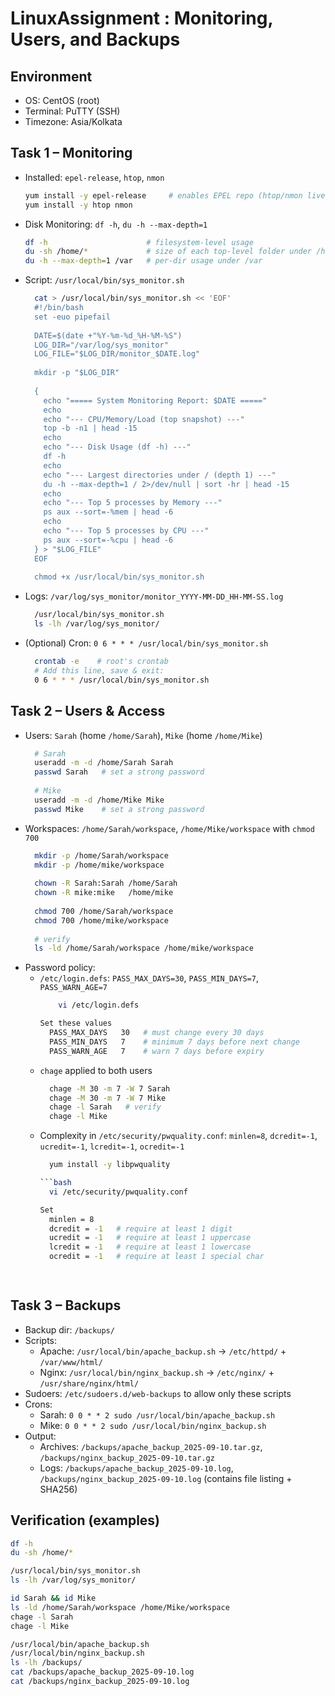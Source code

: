 # LinuxAssignment :  Monitoring, Users, and Backups

## Environment
- OS: CentOS (root)
- Terminal: PuTTY (SSH)
- Timezone: Asia/Kolkata

## Task 1 – Monitoring
- Installed: `epel-release`, `htop`, `nmon`
  ```bash
  yum install -y epel-release     # enables EPEL repo (htop/nmon live here)
  yum install -y htop nmon

- Disk Monitoring: `df -h`, `du -h --max-depth=1`
  ```bash
  df -h                      # filesystem-level usage
  du -sh /home/*             # size of each top-level folder under /home
  du -h --max-depth=1 /var   # per-dir usage under /var

- Script: `/usr/local/bin/sys_monitor.sh`
  ```bash
    cat > /usr/local/bin/sys_monitor.sh << 'EOF'
    #!/bin/bash
    set -euo pipefail
    
    DATE=$(date +"%Y-%m-%d_%H-%M-%S")
    LOG_DIR="/var/log/sys_monitor"
    LOG_FILE="$LOG_DIR/monitor_$DATE.log"
    
    mkdir -p "$LOG_DIR"
    
    {
      echo "===== System Monitoring Report: $DATE ====="
      echo
      echo "--- CPU/Memory/Load (top snapshot) ---"
      top -b -n1 | head -15
      echo
      echo "--- Disk Usage (df -h) ---"
      df -h
      echo
      echo "--- Largest directories under / (depth 1) ---"
      du -h --max-depth=1 / 2>/dev/null | sort -hr | head -15
      echo
      echo "--- Top 5 processes by Memory ---"
      ps aux --sort=-%mem | head -6
      echo
      echo "--- Top 5 processes by CPU ---"
      ps aux --sort=-%cpu | head -6
    } > "$LOG_FILE"
    EOF
    
    chmod +x /usr/local/bin/sys_monitor.sh

- Logs: `/var/log/sys_monitor/monitor_YYYY-MM-DD_HH-MM-SS.log`
  ```bash
    /usr/local/bin/sys_monitor.sh
    ls -lh /var/log/sys_monitor/

- (Optional) Cron: `0 6 * * * /usr/local/bin/sys_monitor.sh`
  ```bash
    crontab -e    # root's crontab
    # Add this line, save & exit:
    0 6 * * * /usr/local/bin/sys_monitor.sh

## Task 2 – Users & Access
- Users: `Sarah` (home `/home/Sarah`), `Mike` (home `/home/Mike`)
  ```bash
    # Sarah
    useradd -m -d /home/Sarah Sarah
    passwd Sarah   # set a strong password
    
    # Mike
    useradd -m -d /home/Mike Mike
    passwd Mike    # set a strong password

- Workspaces: `/home/Sarah/workspace`, `/home/Mike/workspace` with `chmod 700`
    ```bash
      mkdir -p /home/Sarah/workspace
      mkdir -p /home/mike/workspace
      
      chown -R Sarah:Sarah /home/Sarah
      chown -R mike:mike   /home/mike
      
      chmod 700 /home/Sarah/workspace
      chmod 700 /home/mike/workspace
      
      # verify
      ls -ld /home/Sarah/workspace /home/mike/workspace

- Password policy:
  - `/etc/login.defs`: `PASS_MAX_DAYS=30`, `PASS_MIN_DAYS=7`, `PASS_WARN_AGE=7`
      ```bash
          vi /etc/login.defs
      
      Set these values
        PASS_MAX_DAYS   30   # must change every 30 days
        PASS_MIN_DAYS   7    # minimum 7 days before next change
        PASS_WARN_AGE   7    # warn 7 days before expiry

  - `chage` applied to both users
      ```bash
        chage -M 30 -m 7 -W 7 Sarah
        chage -M 30 -m 7 -W 7 Mike
        chage -l Sarah   # verify
        chage -l Mike
      
  - Complexity in `/etc/security/pwquality.conf`: `minlen=8`, `dcredit=-1`, `ucredit=-1`, `lcredit=-1`, `ocredit=-1`
    ```bash
      yum install -y libpwquality

    ```bash
      vi /etc/security/pwquality.conf

    Set
      minlen = 8
      dcredit = -1   # require at least 1 digit
      ucredit = -1   # require at least 1 uppercase
      lcredit = -1   # require at least 1 lowercase
      ocredit = -1   # require at least 1 special char

 
## Task 3 – Backups
- Backup dir: `/backups/`
- Scripts:
  - Apache: `/usr/local/bin/apache_backup.sh` → `/etc/httpd/` + `/var/www/html/`
  - Nginx:  `/usr/local/bin/nginx_backup.sh` → `/etc/nginx/` + `/usr/share/nginx/html/`
- Sudoers: `/etc/sudoers.d/web-backups` to allow only these scripts
- Crons:
  - Sarah: `0 0 * * 2 sudo /usr/local/bin/apache_backup.sh`
  - Mike:  `0 0 * * 2 sudo /usr/local/bin/nginx_backup.sh`
- Output:
  - Archives: `/backups/apache_backup_2025-09-10.tar.gz`, `/backups/nginx_backup_2025-09-10.tar.gz`
  - Logs: `/backups/apache_backup_2025-09-10.log`, `/backups/nginx_backup_2025-09-10.log` (contains file listing + SHA256)

## Verification (examples)
```bash
df -h
du -sh /home/*

/usr/local/bin/sys_monitor.sh
ls -lh /var/log/sys_monitor/

id Sarah && id Mike
ls -ld /home/Sarah/workspace /home/Mike/workspace
chage -l Sarah
chage -l Mike

/usr/local/bin/apache_backup.sh
/usr/local/bin/nginx_backup.sh
ls -lh /backups/
cat /backups/apache_backup_2025-09-10.log
cat /backups/nginx_backup_2025-09-10.log
